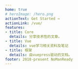 ```yaml
---
home: true
# heroImage: /hero.png
actionText: Get Started →
actionLink: /vue/
features:
- title: Core
  details: 分享技术性的文章。
- title: Vue
  details: vue学习相关资料及笔记
- title: 框架
  details: 由vuepress驱动的文档。
footer: 2018-present NoManReady
---
```

